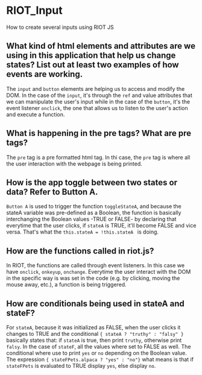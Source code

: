 # RIOT_Input
How to create several inputs using RIOT JS

## What kind of html elements and attributes are we using in this application that help us change states? List out at least two examples of how events are working.
The `input` and `button` elements are helping us to access and modify the DOM. In the case of the `input`, it's through the `ref` and value attributes that we can manipulate the user's input while in the case of the `button`, it's the event listener `onclick`, the one that allows us to listen to the user's action and execute a function.

## What is happening in the pre tags? What are pre tags?
The `pre` tag is a pre formatted html tag. In thi case, the `pre` tag is where all the user interaction with the webpage is being printed. 

## How is the app toggle between two states or data? Refer to Button A.
`Button A` is used to trigger the function `toggleStateA`, and because the stateA variable was pre-defined as a Boolean, the function is basically interchanging the Boolean values -TRUE or FALSE- by declaring that everytime that the user clicks, if `stateA` is TRUE, it'll become FALSE and vice versa. That's what the `this.stateA = !this.stateA ` is doing.  

## How are the functions called in riot.js?
In RIOT, the functions are called through event listeners. In this case we have `onclick`, `onkeyup`, `onchange`. Everytime the user interact with the DOM in the specific way is was set in the code (e.g. by clicking, moving the mouse away, etc.), a function is being triggered.

## How are conditionals being used in stateA and stateF?
For `stateA`, because it was initialized as FALSE, when the user clicks it changes to TRUE and the conditional `{ stateA ? "truthy" : "falsy" }` basically states that: if `stateA` is true, then print `truthy`, otherwise print `falsy`.
In the case of `stateF`, all the values where set to FALSE as well. The conditional where use to print `yes` or `no` depending on the Boolean value. The expression `{ stateFPets.alpaca ? "yes" : "no"}` what means is that if `stateFPets` is evaluated to TRUE display `yes`, else display `no`.
